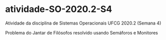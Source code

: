 # atividade-SO-2020.2-S4
Atividade da disciplina de Sistemas Operacionais UFCG 2020.2 (Semana 4)

Problema do Jantar de Filósofos resolvido usando Semáforos e Monitores


